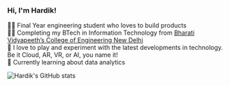 ### Hi, I'm Hardik!

  🧑‍💻 Final Year engineering student who loves to build products<br/>
  🧑‍🎓 Completing my BTech in Information Technology from [Bharati Vidyapeeth’s College of Engineering New Delhi](https://bvcoend.ac.in/)<br/>
  🤖 I love to play and experiment with the latest developments in technology. Be it Cloud, AR, VR, or AI, you name it!<br/>
  💭 Currently learning about data analytics<br/>

  ![Hardik's GitHub stats](https://github-readme-stats.vercel.app/api?username=harvisbora&count_private=true&show_icons=true&theme=radical&hide_rank=false) 
